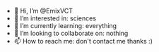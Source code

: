- 👋 Hi, I’m @EmixVCT
- 👀 I’m interested in: sciences
- 🌱 I’m currently learning: everything
- 💞️ I’m looking to collaborate on: nothing
- 📫 How to reach me: don't contact me thanks :)

